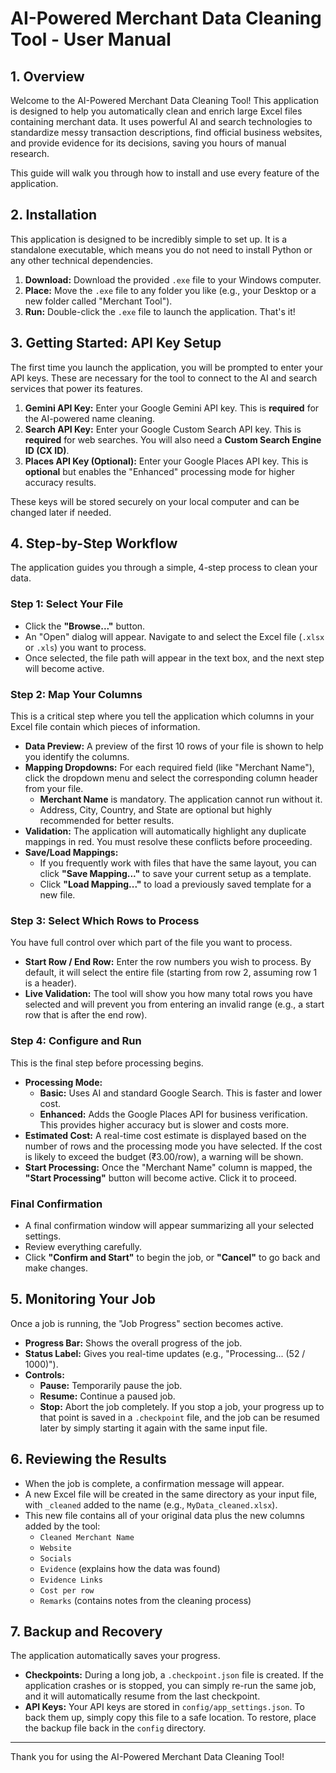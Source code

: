 # AI-Powered Merchant Data Cleaning Tool - User Manual

## 1. Overview

Welcome to the AI-Powered Merchant Data Cleaning Tool! This application is designed to help you automatically clean and enrich large Excel files containing merchant data. It uses powerful AI and search technologies to standardize messy transaction descriptions, find official business websites, and provide evidence for its decisions, saving you hours of manual research.

This guide will walk you through how to install and use every feature of the application.

## 2. Installation

This application is designed to be incredibly simple to set up. It is a standalone executable, which means you do not need to install Python or any other technical dependencies.

1.  **Download:** Download the provided `.exe` file to your Windows computer.
2.  **Place:** Move the `.exe` file to any folder you like (e.g., your Desktop or a new folder called "Merchant Tool").
3.  **Run:** Double-click the `.exe` file to launch the application. That's it!

## 3. Getting Started: API Key Setup

The first time you launch the application, you will be prompted to enter your API keys. These are necessary for the tool to connect to the AI and search services that power its features.

1.  **Gemini API Key:** Enter your Google Gemini API key. This is **required** for the AI-powered name cleaning.
2.  **Search API Key:** Enter your Google Custom Search API key. This is **required** for web searches. You will also need a **Custom Search Engine ID (CX ID)**.
3.  **Places API Key (Optional):** Enter your Google Places API key. This is **optional** but enables the "Enhanced" processing mode for higher accuracy results.

These keys will be stored securely on your local computer and can be changed later if needed.

## 4. Step-by-Step Workflow

The application guides you through a simple, 4-step process to clean your data.

### Step 1: Select Your File

-   Click the **"Browse..."** button.
-   An "Open" dialog will appear. Navigate to and select the Excel file (`.xlsx` or `.xls`) you want to process.
-   Once selected, the file path will appear in the text box, and the next step will become active.

### Step 2: Map Your Columns

This is a critical step where you tell the application which columns in your Excel file contain which pieces of information.

-   **Data Preview:** A preview of the first 10 rows of your file is shown to help you identify the columns.
-   **Mapping Dropdowns:** For each required field (like "Merchant Name"), click the dropdown menu and select the corresponding column header from your file.
    -   **Merchant Name** is mandatory. The application cannot run without it.
    -   Address, City, Country, and State are optional but highly recommended for better results.
-   **Validation:** The application will automatically highlight any duplicate mappings in red. You must resolve these conflicts before proceeding.
-   **Save/Load Mappings:**
    -   If you frequently work with files that have the same layout, you can click **"Save Mapping..."** to save your current setup as a template.
    -   Click **"Load Mapping..."** to load a previously saved template for a new file.

### Step 3: Select Which Rows to Process

You have full control over which part of the file you want to process.

-   **Start Row / End Row:** Enter the row numbers you wish to process. By default, it will select the entire file (starting from row 2, assuming row 1 is a header).
-   **Live Validation:** The tool will show you how many total rows you have selected and will prevent you from entering an invalid range (e.g., a start row that is after the end row).

### Step 4: Configure and Run

This is the final step before processing begins.

-   **Processing Mode:**
    -   **Basic:** Uses AI and standard Google Search. This is faster and lower cost.
    -   **Enhanced:** Adds the Google Places API for business verification. This provides higher accuracy but is slower and costs more.
-   **Estimated Cost:** A real-time cost estimate is displayed based on the number of rows and the processing mode you have selected. If the cost is likely to exceed the budget (₹3.00/row), a warning will be shown.
-   **Start Processing:** Once the "Merchant Name" column is mapped, the **"Start Processing"** button will become active. Click it to proceed.

### Final Confirmation

-   A final confirmation window will appear summarizing all your selected settings.
-   Review everything carefully.
-   Click **"Confirm and Start"** to begin the job, or **"Cancel"** to go back and make changes.

## 5. Monitoring Your Job

Once a job is running, the "Job Progress" section becomes active.

-   **Progress Bar:** Shows the overall progress of the job.
-   **Status Label:** Gives you real-time updates (e.g., "Processing... (52 / 1000)").
-   **Controls:**
    -   **Pause:** Temporarily pause the job.
    -   **Resume:** Continue a paused job.
    -   **Stop:** Abort the job completely. If you stop a job, your progress up to that point is saved in a `.checkpoint` file, and the job can be resumed later by simply starting it again with the same input file.

## 6. Reviewing the Results

-   When the job is complete, a confirmation message will appear.
-   A new Excel file will be created in the same directory as your input file, with `_cleaned` added to the name (e.g., `MyData_cleaned.xlsx`).
-   This new file contains all of your original data plus the new columns added by the tool:
    -   `Cleaned Merchant Name`
    -   `Website`
    -   `Socials`
    -   `Evidence` (explains how the data was found)
    -   `Evidence Links`
    -   `Cost per row`
    -   `Remarks` (contains notes from the cleaning process)

## 7. Backup and Recovery

The application automatically saves your progress.

-   **Checkpoints:** During a long job, a `.checkpoint.json` file is created. If the application crashes or is stopped, you can simply re-run the same job, and it will automatically resume from the last checkpoint.
-   **API Keys:** Your API keys are stored in `config/app_settings.json`. To back them up, simply copy this file to a safe location. To restore, place the backup file back in the `config` directory.

---
Thank you for using the AI-Powered Merchant Data Cleaning Tool!